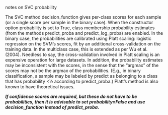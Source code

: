 notes on SVC probability

The SVC method decision_function gives per-class scores for each sample (or a single score per sample in the binary case). When the constructor option probability is set to True, class membership probability estimates (from the methods predict_proba and predict_log_proba) are enabled. In the binary case, the probabilities are calibrated using Platt scaling: logistic regression on the SVM’s scores, fit by an additional cross-validation on the training data. In the multiclass case, this is extended as per Wu et al. (2004).
Needless to say, the cross-validation involved in Platt scaling is an expensive operation for large datasets. In addition, the probability estimates may be inconsistent with the scores, in the sense that the “argmax” of the scores may not be the argmax of the probabilities. (E.g., in binary classification, a sample may be labeled by predict as belonging to a class that has probability <½ according to predict_proba.) Platt’s method is also known to have theoretical issues.


***If confidence scores are required, but these do not have to be probabilities, then it is advisable to set probability=False and use decision_function instead of predict_proba.***
